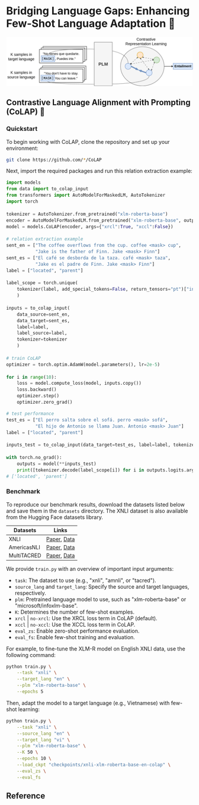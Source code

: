 # Bridging Language Gaps: Enhancing Few-Shot Language Adaptation 🌁 

![](colap.png)

## Contrastive Language Alignment with Prompting (CoLAP) 🤝

### Quickstart

To begin working with CoLAP, clone the repository and set up your environment:

```bash
git clone https://github.com/*/CoLAP
```

Next, import the required packages and run this relation extraction example:

```python
import models
from data import to_colap_input
from transformers import AutoModelForMaskedLM, AutoTokenizer
import torch

tokenizer = AutoTokenizer.from_pretrained("xlm-roberta-base")
encoder = AutoModelForMaskedLM.from_pretrained("xlm-roberta-base", output_hidden_states=True)
model = models.CoLAP(encoder, args={"xrcl":True, "xccl":False})

# relation extraction example
sent_en = ["The coffee overflows from the cup. coffee <mask> cup",
           "Jake is the father of Finn. Jake <mask> Finn"]
sent_es = ["El café se desborda de la taza. café <mask> taza",
           "Jake es el padre de Finn. Jake <mask> Finn"]
label = ["located", "parent"]

label_scope = torch.unique(
    tokenizer(label, add_special_tokens=False, return_tensors="pt")["input_ids"]
    )

inputs = to_colap_input(
    data_source=sent_en,
    data_target=sent_es,
    label=label,
    label_source=label,
    tokenizer=tokenizer
    ) 

# train CoLAP
optimizer = torch.optim.AdamW(model.parameters(), lr=2e-5)

for i in range(10):
    loss = model.compute_loss(model, inputs.copy())
    loss.backward()
    optimizer.step()
    optimizer.zero_grad()
```

```python
# test performance
test_es = ["El perro salta sobre el sofá. perro <mask> sofá",
           "El hijo de Antonio se llama Juan. Antonio <mask> Juan"]
label = ["located", "parent"]

inputs_test = to_colap_input(data_target=test_es, label=label, tokenizer=tokenizer)

with torch.no_grad():
    outputs = model(**inputs_test)
    print([tokenizer.decode(label_scope[i]) for i in outputs.logits.argmax(-1).reshape(-1)])
# ['located', 'parent']
```

### Benchmark

To reproduce our benchmark results, download the datasets listed below and save them in the `datasets` directory. The XNLI dataset is also available from the Hugging Face datasets library.

| Datasets | Links |
|---------|------|
| XNLI | [Paper](https://arxiv.org/abs/1809.05053),  [Data](https://github.com/facebookresearch/XNLI) |
| AmericasNLI | [Paper](https://arxiv.org/abs/2104.08726),  [Data](https://github.com/abteen/americasnli)     |
| MultiTACRED | [Paper](https://arxiv.org/abs/2305.04582),  [Data](https://github.com/DFKI-NLP/MultiTACRED)     |

We provide `train.py` with an overview of important input arguments:

- `task`: The dataset to use (e.g., "xnli", "amnli", or "tacred").
- `source_lang` and `target_lang`: Specify the source and target languages, respectively.
- `plm`: Pretrained language model to use, such as "xlm-roberta-base" or "microsoft/infoxlm-base".
- `K`: Determines the number of few-shot examples.
- `xrcl` | `no-xrcl`: Use the XRCL loss term in CoLAP (default).
- `xccl` | `no-xccl`: Use the XCCL loss term in CoLAP.
- `eval_zs`: Enable zero-shot performance evaluation.
- `eval_fs`: Enable few-shot training and evaluation.

For example, to fine-tune the XLM-R model on English XNLI data, use the following command:

```bash
python train.py \
    --task "xnli" \
    --target_lang "en" \
    --plm "xlm-roberta-base" \
    --epochs 5
```

Then, adapt the model to a target language (e.g., Vietnamese) with few-shot learning:

```bash
python train.py \
    --task "xnli" \
    --source_lang "en" \
    --target_lang "vi" \
    --plm "xlm-roberta-base" \
    --K 50 \
    --epochs 10 \
    --load_ckpt "checkpoints/xnli-xlm-roberta-base-en-colap" \
    --eval_zs \
    --eval_fs
```

## Reference
```bibtex
```